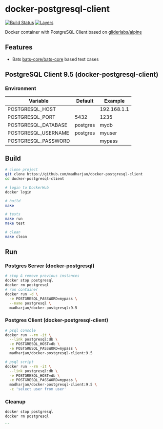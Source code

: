 # docker-postgresql-client

[![Build Status](https://travis-ci.com/madharjan/docker-postgresql-client.svg?branch=master)](https://travis-ci.com/madharjan/docker-postgresql-client)
[![Layers](https://images.microbadger.com/badges/image/madharjan/docker-postgresql-client.svg)](http://microbadger.com/images/madharjan/docker-postgresql-client)

Docker container with PostgreSQL Client based on [gliderlabs/alpine](https://github.com/gliderlabs/docker-alpine/)

## Features

* Bats [bats-core/bats-core](https://github.com/bats-core/bats-core) based test cases

## PostgreSQL Client 9.5 (docker-postgresql-client)

### Environment

| Variable             | Default      | Example        |
|----------------------|--------------|----------------|
| POSTGRESQL_HOST      |              | 192.168.1.1    |
| POSTGRESQL_PORT      | 5432         | 1235           |
| POSTGRESQL_DATABASE  | postgres     | mydb           |
| POSTGRESQL_USERNAME  | postgres     | myuser         |
| POSTGRESQL_PASSWORD  |              | mypass         |

## Build

```bash
# clone project
git clone https://github.com/madharjan/docker-postgresql-client
cd docker-postgresql-client

# login to DockerHub
docker login

# build
make

# tests
make run
make test

# clean
make clean
```

## Run

### Postgres Server (docker-postgresql)

```bash
# stop & remove previous instances
docker stop postgresql
docker rm postgresql
# run container
docker run -d \
  -e POSTGRESQL_PASSWORD=mypass \
  --name postgresql \
  madharjan/docker-postgresql:9.5
```

### Postgres Client (docker-postgresql-client)

```bash
# psql console
docker run --rm -it \
  --link postgresql:db \
  -e POSTGRESQL_HOST=db \
  -e POSTGRESQL_PASSWORD=mypass \
  madharjan/docker-postgresql-client:9.5

# psql script
docker run --rm -it \
  --link postgresql:db \
  -e POSTGRESQL_HOST=db \
  -e POSTGRESQL_PASSWORD=mypass \
  madharjan/docker-postgresql-client:9.5 \
  -c 'select user from user'
```

### Cleanup

```bash
docker stop postgresql
docker rm postgresql

``
